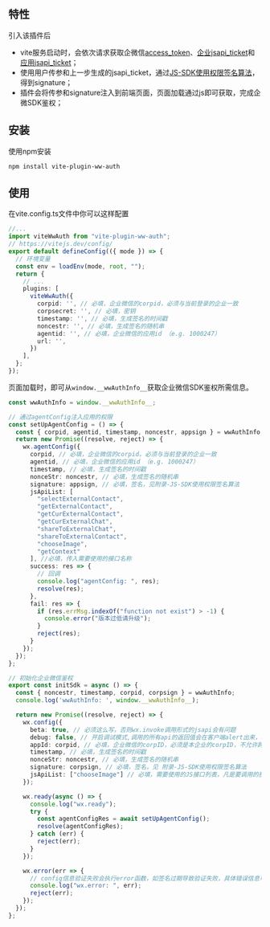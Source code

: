 ## 特性

引入该插件后
- vite服务启动时，会依次请求获取企微信[access_token](https://developer.work.weixin.qq.com/document/path/91039)、[企业jsapi_ticket](https://developer.work.weixin.qq.com/document/path/90539#%E8%8E%B7%E5%8F%96%E4%BC%81%E4%B8%9A%E7%9A%84jsapi_ticket)和[应用jsapi_ticket](https://developer.work.weixin.qq.com/document/path/90539#%E8%8E%B7%E5%8F%96%E5%BA%94%E7%94%A8%E7%9A%84jsapi-ticket)；
- 使用用户传参和上一步生成的jsapi_ticket，通过[JS-SDK使用权限签名算法](https://developer.work.weixin.qq.com/document/path/90539)，得到signature；
- 插件会将传参和signature注入到前端页面，页面加载通过js即可获取，完成企微SDK鉴权；

## 安装

使用npm安装

```shell
npm install vite-plugin-ww-auth
```

## 使用

在vite.config.ts文件中你可以这样配置

```ts
//...
import viteWwAuth from "vite-plugin-ww-auth";
// https://vitejs.dev/config/
export default defineConfig(({ mode }) => {
  // 环境变量
  const env = loadEnv(mode, root, "");
  return {
    // ...
    plugins: [
      viteWwAuth({
        corpid: '', // 必填，企业微信的corpid，必须与当前登录的企业一致
        corpsecret: '', // 必填，密钥
        timestamp: '', // 必填，生成签名的时间戳
        noncestr: '', // 必填，生成签名的随机串
        agentid: '', // 必填，企业微信的应用id （e.g. 1000247）
        url: '',
      })
    ],
  };
});
```
页面加载时，即可从`window.__wwAuthInfo__`获取企业微信SDK鉴权所需信息。

```ts
const wwAuthInfo = window.__wwAuthInfo__;

// 通过agentConfig注入应用的权限
const setUpAgentConfig = () => {
  const { corpid, agentid, timestamp, noncestr, appsign } = wwAuthInfo;
  return new Promise((resolve, reject) => {
    wx.agentConfig({
      corpid, // 必填，企业微信的corpid，必须与当前登录的企业一致
      agentid, // 必填，企业微信的应用id （e.g. 1000247）
      timestamp, // 必填，生成签名的时间戳
      nonceStr: noncestr, // 必填，生成签名的随机串
      signature: appsign, // 必填，签名，见附录-JS-SDK使用权限签名算法
      jsApiList: [
        "selectExternalContact",
        "getExternalContact",
        "getCurExternalContact",
        "getCurExternalChat",
        "shareToExternalChat",
        "shareToExternalContact",
        "chooseImage",
        "getContext"
      ], //必填，传入需要使用的接口名称
      success: res => {
        // 回调
        console.log("agentConfig: ", res);
        resolve(res);
      },
      fail: res => {
        if (res.errMsg.indexOf("function not exist") > -1) {
          console.error("版本过低请升级");
        }
        reject(res);
      }
    });
  });
};

// 初始化企业微信鉴权
export const initSdk = async () => {
  const { noncestr, timestamp, corpid, corpsign } = wwAuthInfo;
  console.log('wwAuthInfo: ', window.__wwAuthInfo__);

  return new Promise((resolve, reject) => {
    wx.config({
      beta: true, // 必须这么写，否则wx.invoke调用形式的jsapi会有问题
      debug: false, // 开启调试模式,调用的所有api的返回值会在客户端alert出来，若要查看传入的参数，可以在pc端打开，参数信息会通过log打出，仅在pc端时才会打印。
      appId: corpid, // 必填，企业微信的corpID，必须是本企业的corpID，不允许跨企业使用
      timestamp, // 必填，生成签名的时间戳
      nonceStr: noncestr, // 必填，生成签名的随机串
      signature: corpsign, // 必填，签名，见 附录-JS-SDK使用权限签名算法
      jsApiList: ["chooseImage"] // 必填，需要使用的JS接口列表，凡是要调用的接口都需要传进来
    });

    wx.ready(async () => {
      console.log("wx.ready");
      try {
        const agentConfigRes = await setUpAgentConfig();
        resolve(agentConfigRes);
      } catch (err) {
        reject(err);
      }
    });

    wx.error(err => {
      // config信息验证失败会执行error函数，如签名过期导致验证失败，具体错误信息可以打开config的debug模式查看，也可以在返回的res参数中查看，对于SPA可以在这里更新签名。
      console.log("wx.error: ", err);
      reject(err);
    });
  });
};
```

